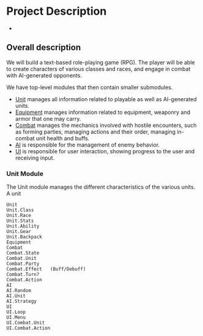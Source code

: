 # Project Description

-


## Overall description

We will build a text-based role-playing game (RPG). The player will be able to create characters of various classes and races, and engage in combat with AI-generated opponents.

We have top-level modules that then contain smaller submodules.

- [Unit](#unit) manages all information related to playable as well as AI-generated units.
- [Equipment](#equipment) manages information related to equipment, weaponry and armor that one may carry.
- [Combat](#combat) manages the mechanics involved with hostile encounters, such as forming parties, managing actions and their order, managing in-combat unit health and buffs.
- [AI](#ai) is responsible for the management of enemy behavior.
- [UI](#ui) is responsible for user interaction, showing progress to the user and receiving input.

### Unit Module

The Unit module manages the different characteristics of the various units. A unit


```
Unit
Unit.Class
Unit.Race
Unit.Stats
Unit.Ability
Unit.Gear
Unit.Backpack
Equipment
Combat
Combat.State
Combat.Unit
Combat.Party
Combat.Effect   (Buff/Debuff)
Combat.Turn?
Combat.Action
AI
AI.Random
AI.Unit
AI.Strategy
UI
UI.Loop
UI.Menu
UI.Combat.Unit
UI.Combat.Action
```
